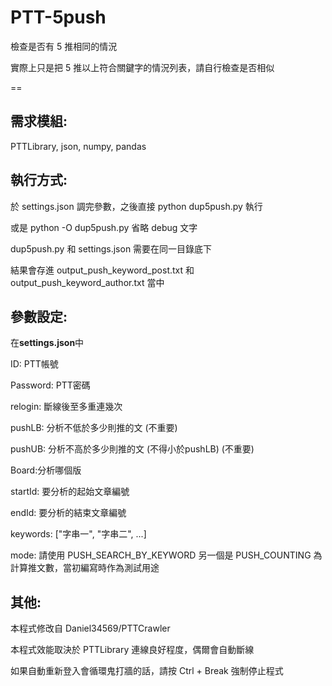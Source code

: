 # PTT-5push

檢查是否有 5 推相同的情況

實際上只是把 5 推以上符合關鍵字的情況列表，請自行檢查是否相似

==

需求模組:
--
PTTLibrary, json, numpy, pandas


執行方式:
-
於 settings.json 調完參數，之後直接 python dup5push.py 執行

或是 python -O dup5push.py 省略 debug 文字

dup5push.py 和 settings.json 需要在同一目錄底下

結果會存進 output_push_keyword_post.txt 
和 output_push_keyword_author.txt 當中


參數設定: 
--
在**settings.json**中

ID: PTT帳號

Password: PTT密碼

relogin: 斷線後至多重連幾次

pushLB: 分析不低於多少則推的文 (不重要)

pushUB: 分析不高於多少則推的文 (不得小於pushLB) (不重要)

Board:分析哪個版

startId: 要分析的起始文章編號

endId: 要分析的結束文章編號

keywords: ["字串一", "字串二", ...]

mode: 請使用 PUSH_SEARCH_BY_KEYWORD
      另一個是 PUSH_COUNTING 為計算推文數，當初編寫時作為測試用途
      

其他: 
--      

本程式修改自 Daniel34569/PTTCrawler

本程式效能取決於 PTTLibrary 連線良好程度，偶爾會自動斷線

如果自動重新登入會循環鬼打牆的話，請按 Ctrl + Break 強制停止程式

